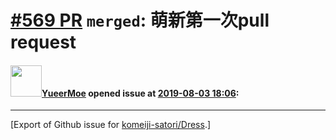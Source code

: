 # [\#569 PR](https://github.com/komeiji-satori/Dress/pull/569) `merged`: 萌新第一次pull request

#### <img src="https://avatars.githubusercontent.com/u/36443462?u=36139af2d8620a2ea415fdd5538dacd54dc8f30c&v=4" width="50">[YueerMoe](https://github.com/YueerMoe) opened issue at [2019-08-03 18:06](https://github.com/komeiji-satori/Dress/pull/569):






-------------------------------------------------------------------------------



[Export of Github issue for [komeiji-satori/Dress](https://github.com/komeiji-satori/Dress).]
